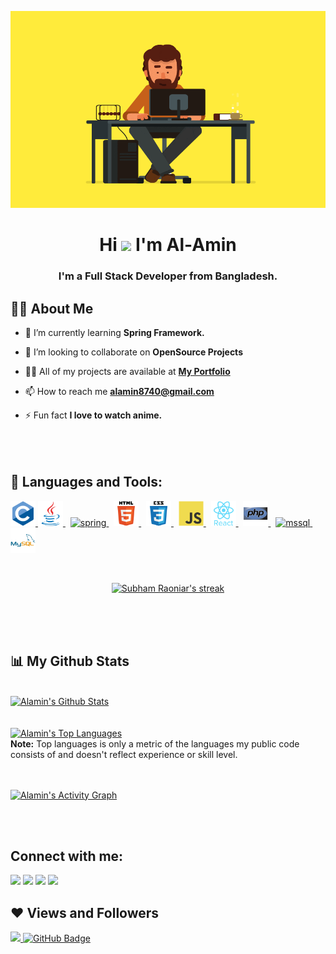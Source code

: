 <a href="#"><img width="100%" height="315px" src="https://github.com/AshfakYeafi/AshfakYeafi/raw/main/cover.gif"/></a>

<h1 align="center">Hi <img src="https://raw.githubusercontent.com/MartinHeinz/MartinHeinz/master/wave.gif" width="30px"> I'm Al-Amin</h1>
<h3 align="center">I'm a Full Stack Developer from Bangladesh.</h3>


## 🙋‍♂️ About Me

<!-- - 🔭 I’m currently working on **[Covid-19 Tracker](https://covid-19-tracker-e4bda.web.app/)** -->

- 🌱 I’m currently learning **Spring Framework.**

- 👯 I’m looking to collaborate on **OpenSource Projects**

- 👨‍💻 All of my projects are available at **[My Portfolio]()**

- 📫 How to reach me **alamin8740@gmail.com**

- ⚡ Fun fact **I love to watch anime.**
<br><br><br><br>

## 🚀 Languages and Tools:

<p align="left"> 
   <a href="https://www.cprogramming.com/" target="_blank"> <img src="https://raw.githubusercontent.com/devicons/devicon/master/icons/c/c-original.svg" alt="c" width="40"          height="40"/> </a>
  <a href="https://www.java.com" target="_blank"> <img src="https://raw.githubusercontent.com/devicons/devicon/master/icons/java/java-original.svg" alt="java" width="40"          height="40"/> </a> &nbsp;
  <a href="https://spring.io/" target="_blank"> <img src="https://www.vectorlogo.zone/logos/springio/springio-icon.svg" alt="spring" width="40" height="40"/> </a> &nbsp;
   <a href="https://www.w3.org/html/" target="_blank"> <img src="https://raw.githubusercontent.com/devicons/devicon/master/icons/html5/html5-original-wordmark.svg" alt="html5"       width="40" height="40"/> </a> &nbsp;
  <a href="https://www.w3schools.com/css/" target="_blank"> <img src="https://raw.githubusercontent.com/devicons/devicon/master/icons/css3/css3-original-wordmark.svg"               alt="css3" width="40" height="40"/> </a> &nbsp;
  <a href="https://developer.mozilla.org/en-US/docs/Web/JavaScript" target="_blank"> <img                                          src="https://raw.githubusercontent.com/devicons/devicon/master/icons/javascript/javascript-original.svg" alt="javascript" width="40" height="40"/> </a> &nbsp;
 <a href="https://reactjs.org/" target="_blank"> <img src="https://raw.githubusercontent.com/devicons/devicon/master/icons/react/react-original-wordmark.svg" alt="react" width="40" height="40"/> </a> &nbsp;
    <a href="https://www.php.net" target="_blank"> <img src="https://raw.githubusercontent.com/devicons/devicon/master/icons/php/php-original.svg" alt="php" width="40" height="40"/> </a> &nbsp;
  <a href="https://www.microsoft.com/en-us/sql-server" target="_blank"> <img src="https://www.svgrepo.com/show/303229/microsoft-sql-server-logo.svg" alt="mssql" width="40" height="40"/> </a> &nbsp;
  <a href="https://www.mysql.com/" target="_blank"> <img src="https://raw.githubusercontent.com/devicons/devicon/master/icons/mysql/mysql-original-wordmark.svg" alt="mysql" width="40" height="40"/> </a>
 

</p>

<!-- [![React Badge](https://img.shields.io/badge/-React-61DBFB?style=for-the-badge&labelColor=black&logo=react&logoColor=61DBFB)](#)  [![Javascript Badge](https://img.shields.io/badge/-Javascript-F0DB4F?style=for-the-badge&labelColor=black&logo=javascript&logoColor=F0DB4F)](#) [![Typescript Badge](https://img.shields.io/badge/-Typescript-007acc?style=for-the-badge&labelColor=black&logo=typescript&logoColor=007acc)](#) [![Nodejs Badge](https://img.shields.io/badge/-Nodejs-3C873A?style=for-the-badge&labelColor=black&logo=node.js&logoColor=3C873A)](#) [![GraphQL Badge](https://img.shields.io/badge/-GraphQl-e535ab?style=for-the-badge&labelColor=black&logo=node.js&logoColor=e535ab)](#) -->
<br/>

<p align="center">
    <a href="https://github.com/NameAlamin/github-readme-streak-stats">
        <img title="🔥 Get streak stats for your profile at git.io/streak-stats" alt="Subham Raoniar's streak" src="https://github-readme-streak-stats.herokuapp.com/?user=NameAlamin&theme=black-ice&hide_border=true&stroke=0000&background=060A0CD0"/>
    </a>
</p>
<br><br><br>

## 📊 My Github Stats

  <br/>
    <a href="https://github.com/NameAlamin/github-readme-stats"><img alt="Alamin's Github Stats" src="https://github-readme-stats.vercel.app/api?username=NameAlamin&show_icons=true&count_private=true&theme=react&hide_border=true&bg_color=0D1117" /></a> <br><br><br>
  <a href="https://github.com/NameAlamin/github-readme-stats"><img alt="Alamin's Top Languages" src="https://github-readme-stats.vercel.app/api/top-langs/?username=NameAlamin&langs_count=8&count_private=true&layout=compact&theme=react&hide_border=true&bg_color=0D1117" /></a>
  <br/>
  <b>Note:</b> Top languages is only a metric of the languages my public code consists of and doesn't reflect experience or skill level.
<br/><br><br>

<a href="https://github.com/NameAlamin/github-readme-activity-graph"><img alt="Alamin's Activity Graph" src="https://activity-graph.herokuapp.com/graph?username=NameAlamin&bg_color=0D1117&color=5BCDEC&line=5BCDEC&point=FFFFFF&hide_border=true" /></a>

<br/>
<br/>

## Connect with me:
<p align="left">

<a href = "https://www.linkedin.com/in/md-alamin-b0085617a/"><img src="https://img.icons8.com/fluent/48/000000/linkedin.png"/></a>
<a href = "https://twitter.com/alamin8740"><img src="https://img.icons8.com/fluent/48/000000/twitter.png"/></a>
<a href = "https://www.instagram.com/alamin87402020/"><img src="https://img.icons8.com/fluent/48/000000/instagram-new.png"/></a>
<a href = "https://www.youtube.com/channel/UCSKz8FRydTzRu7k82idStBQ"><img src="https://img.icons8.com/color/48/000000/youtube-play.png"/></a>

</p>

## ❤ Views and Followers
<a href="https://github.com/NameAlamin/github-profile-views-counter">
    <img src="https://komarev.com/ghpvc/?username=NameAlamin">
</a>
<a href="https://github.com/NameAlamin?tab=followers"><img src="https://img.shields.io/github/followers/NameAlamin?label=Followers&style=social" alt="GitHub Badge"></a>
